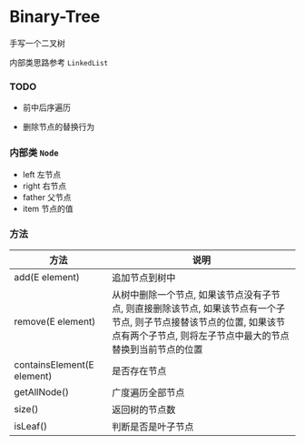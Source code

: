 # Binary-Tree
手写一个二叉树

内部类思路参考 `LinkedList`

### TODO
- 前中后序遍历

- 删除节点的替换行为

### 内部类 `Node`
- left 左节点
- right 右节点
- father 父节点
- item 节点的值

### 方法
| 方法                       | 说明                                                         |
| -------------------------- | ------------------------------------------------------------ |
| add(E element)             | 追加节点到树中                                               |
| remove(E element)          | 从树中删除一个节点, 如果该节点没有子节点, 则直接删除该节点, 如果该节点有一个子节点, 则子节点接替该节点的位置, 如果该节点有两个子节点, 则将左子节点中最大的节点替换到当前节点的位置 |
| containsElement(E element) | 是否存在节点                                                 |
| getAllNode()               | 广度遍历全部节点                                             |
| size()                     | 返回树的节点数                                               |
| isLeaf()                   | 判断是否是叶子节点                                           |
